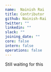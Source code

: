 ```yaml
---
name:  Nainish Rai
title: Contributor
github: Nainish-Rai
twitter: ""
linkedin: ""
slack: ""
joining_date: ""
core: false
intern: false
operations: false
---
```


Still waiting for this
